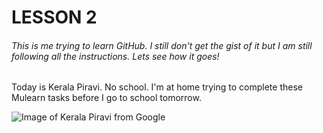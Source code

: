 # LESSON 2

###### This is me trying to learn GitHub. I still don't get the gist of it but I am still following all the instructions. Lets see how it goes! 

Today is Kerala Piravi. No school. I'm at home trying to complete these Mulearn tasks before I go to school tomorrow. 

![Image of Kerala Piravi from Google](https://www.smitcreation.com/sc/09/63252/632521.jpg)
